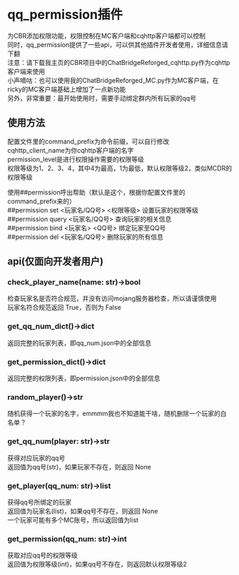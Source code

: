 # qq_permission插件  
为CBR添加权限功能，权限控制在MC客户端和cqhttp客户端都可以控制  
同时，qq_permission提供了一些api，可以供其他插件开发者使用，详细信息请下翻  
注意：请下载我主页的CBR项目中的ChatBridgeReforged_cqhttp.py作为cqhttp客户端来使用  
小声嘀咕：也可以使用我的ChatBridgeReforged_MC.py作为MC客户端，在ricky的MC客户端基础上增加了一点新功能  
另外，非常重要：最开始使用时，需要手动绑定群内所有玩家的qq号

## 使用方法  
配置文件里的command_prefix为命令前缀，可以自行修改  
cqhttp_client_name为你cqhttp客户端的名字  
permission_level是进行权限操作需要的权限等级  
权限等级为1、2、3、4，其中4为最高，1为最低，默认权限等级2，类似MCDR的权限等级

使用##permission呼出帮助（默认是这个，根据你配置文件里的command_prefix来的）  
##permission set <玩家名/QQ号> <权限等级> 设置玩家的权限等级  
##permission query <玩家名/QQ号> 查询玩家的相关信息  
##permission bind <玩家名> <QQ号> 绑定玩家至QQ号  
##permission del <玩家名/QQ号> 删除玩家的所有信息  

## api(仅面向开发者用户)  
### check_player_name(name: str)->bool  
检查玩家名是否符合规范，并没有访问mojang服务器检查，所以请谨慎使用  
玩家名符合规范返回 True，否则为 False  
### get_qq_num_dict()->dict  
返回完整的玩家列表，即qq_num.json中的全部信息  
### get_permission_dict()->dict  
返回完整的权限列表，即permission.json中的全部信息  
### random_player()->str  
随机获得一个玩家的名字，emmmm我也不知道能干啥，随机删除一个玩家的白名单？  
### get_qq_num(player: str)->str  
获得对应玩家的qq号  
返回值为qq号(str)，如果玩家不存在，则返回 None  
### get_player(qq_num: str)->list  
获得qq号所绑定的玩家  
返回值为玩家名(list)，如果qq号不存在，则返回 None  
一个玩家可能有多个MC账号，所以返回值为list  
### get_permission(qq_num: str)->int
获取对应qq号的权限等级  
返回值为权限等级(int)，如果qq号不存在，则返回默认权限等级2  
